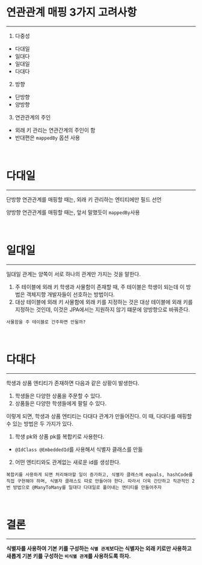 # 연관관계 매핑 3가지 고려사항
---
1. 다중성
- 다대일
- 일대다
- 일대일
- 다대다
2. 방향
- 단방향
- 양방향
3. 연관관계의 주인
- 외래 키 관리는 연관간계의 주인이 함
- 반대편은 `mappedBy` 옵션 사용

<br>

# 다대일
---
단방향 연관관계를 매핑할 때는, 외래 키 관리하는 엔티티에만 필드 선언


양방향 연관관계를 매핑할 때는, 앞서 말했듯이 `mappedBy`사용

<br>

# 일대일
---
일대일 관계는 양쪽이 서로 하나의 관계만 가지는 것을 말한다.

1. 주 테이블에 외래 키
학생과 사물함이 존재할 때, 주 테이블은 학생이 되는데 이 방법은 객체지향 개발자들이 선호하는 방법이다.
2. 대상 테이블에 외래 키
사물함에 외래 키를 지정하는 것은 대상 테이블에 외래 키를 지정하는 것인데, 이것은 JPA에서는 지원하지 않기 떄문에 양방향으로 바꿔준다.

`사물함을 주 테이블로 간주하면 안될까?`


<br>

# 다대다
---
학생과 상품 엔티티가 존재하면 다음과 같은 상황이 발생한다.
1. 학생들은 다양한 상품을 주문할 수 있다.
2. 상품들은 다양한 학생들에게 팔릴 수 있다.

이렇게 되면, 학생과 상품 엔티티는 다대다 관계가 만들어진다. 이 때, 다대다를 매핑할 수 있는 방법은 두 가지가 있다.
1. 학생 pk와 상품 pk를 복합키로 사용한다.
- `@IdClass @EmbeddedId`를 사용해서 식별자 클래스를 만듦
2. 어떤 엔티티와도 관계없는 새로운 id를 생성한다.

`복합키를 사용하게 되면 처리해야할 일이 증가하고, 식별자 클래스에 equals, hashCode를 직접 구현해야 하며, 식별자 클래스도 따로 만들어야 한다. 따라서 더욱 간단하고 직관적인 2번 방법으로 @ManyToMany를 일대다 다대일로 풀어내는 엔티티를 만들어주자`

<br>

# 결론
---
**식별자를 사용하여 기본 키를 구성하는 `식별 관계`보다는 식별자는 외래 키로만 사용하고 새롭게 기본 키를 구성하는 `비식별 관계`를 사용하도록 하자.**